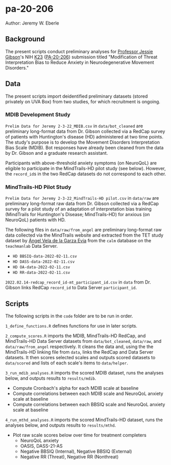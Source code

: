 # pa-20-206

Author: Jeremy W. Eberle

## Background

The present scripts conduct preliminary analyses for [Professor Jessie Gibson](https://www.nursing.virginia.edu/people/js6zn/)'s NIH [K23](https://researchtraining.nih.gov/programs/career-development/k23) ([PA-20-206](https://grants.nih.gov/grants/guide/pa-files/PA-20-206.html)) submission titled "Modification of Threat Interpretation Bias to Reduce Anxiety in Neurodegenerative Movement Disorders."

## Data

The present scripts import deidentified preliminary datasets (stored privately on UVA Box) from two studies, for which recruitment is ongoing.

### MDIB Development Study

`Prelim Data for Jeremy 2-3-22_MDIB.csv` in `data/bot_cleaned` are preliminary long-format data from Dr. Gibson collected via a RedCap survey of patients with Huntington's disease (HD) administered at two time points. The study's purpose is to develop the Movement Disorders Interpretation Bias Scale (MDIB). Bot responses have already been cleaned from the data by Dr. Gibson and a graduate research assistant.

Participants with above-threshold anxiety symptoms (on NeuroQoL) are eligible to participate in the MindTrails-HD pilot study (see below). However, the `record_id`s in the two RedCap datasets do not correspond to each other.

### MindTrails-HD Pilot Study

`Prelim Data for Jeremy 2-3-22_MindTrails-HD pilot.csv` in `data/raw` are preliminary long-format raw data from Dr. Gibson collected via a RedCap survey for a pilot study of an adaptation of interpretation bias training (MindTrails for Huntington's Disease; MindTrails-HD) for anxious (on NeuroQoL) patients with HD.

The following files in `data/raw/from_angel` are preliminary long-format raw data collected via the MindTrails website and extracted from the TET study dataset by [Ángel Vela de la Garza Evia](https://github.com/avel22) from the `calm` database on the `teachmanlab` Data Server.

- `HD BBSIQ-data-2022-02-11.csv`
- `HD DASS-data-2022-02-11.csv`
- `HD OA-data-2022-02-11.csv`
- `HD RR-data-2022-02-11.csv`

`2022.02.14-redcap_record_id-mt_participant_id.csv` in `data` from Dr. Gibson links RedCap `record_id` to Data Server `participant_id`.

## Scripts

The following scripts in the `code` folder are to be run in order.

`1_define_functions.R` defines functions for use in later scripts.

`2_compute_scores.R` imports the MDIB, MindTrails-HD RedCap, and MindTrails-HD Data Server datasets from `data/bot_cleaned`, `data/raw`, and `data/raw/from_angel` respectively. It cleans the data and, using the the MindTrails-HD linking file from `data`, links the RedCap and Data Server datasets. It then scores selected scales and outputs scored datasets to `data/scored` and lists of each scale's items to `data/helper`.

`3_run_mdib_analyses.R` imports the scored MDIB dataset, runs the analyses below, and outputs results to `results/mdib`.
- Compute Cronbach's alpha for each MDIB scale at baseline
- Compute correlations between each MDIB scale and NeuroQoL anxiety scale at baseline
- Compute correlations between each BBSIQ scale and NeuroQoL anxiety scale at baseline 

`4_run_mthd_analyses.R` imports the scored MindTrails-HD dataset, runs the analyses below, and outputs results to `results/mthd`.
- Plot raw scale scores below over time for treatment completers
  - NeuroQoL anxiety
  - OASIS, DASS-21-AS
  - Negative BBSIQ (Internal), Negative BBSIQ (External)
  - Negative RR (Threat), Negative RR (Nonthreat)
